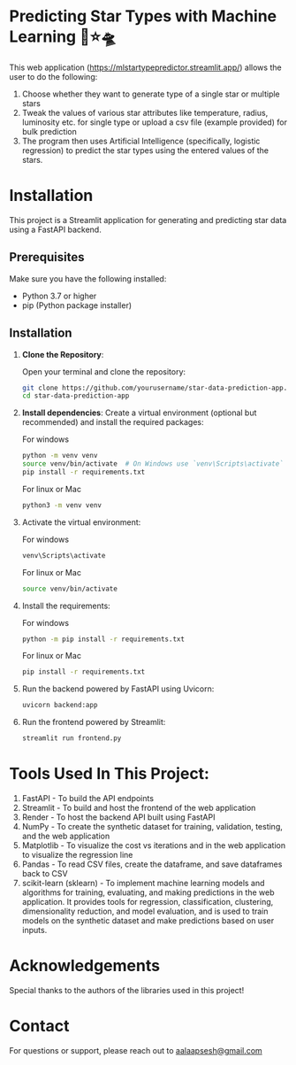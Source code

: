 # Predicting Star Types with Machine Learning 🔭⭐🛸

This web application (https://mlstartypepredictor.streamlit.app/) allows the user to do the following:
1. Choose whether they want to generate type of a single star or multiple stars 
2. Tweak the values of various star attributes like temperature, radius, luminosity etc. for single type or upload a csv file (example provided) for bulk prediction
3. The program then uses Artificial Intelligence (specifically, logistic regression) to predict the star types using the entered values of the stars.

# Installation

This project is a Streamlit application for generating and predicting star data using a FastAPI backend.

## Prerequisites

Make sure you have the following installed:

- Python 3.7 or higher
- pip (Python package installer)

## Installation

1. **Clone the Repository**:

   Open your terminal and clone the repository:

   ```bash
   git clone https://github.com/yourusername/star-data-prediction-app.git
   cd star-data-prediction-app

2. **Install dependencies**:
   Create a virtual environment (optional but recommended) and install the required packages:

    For windows

   ```bash
   python -m venv venv
   source venv/bin/activate  # On Windows use `venv\Scripts\activate`
   pip install -r requirements.txt
   ```
    For linux or Mac
   ```bash
   python3 -m venv venv
   ```

3. Activate the virtual environment:
   
   For windows
   ```bash
   venv\Scripts\activate
   ```
   For linux or Mac
   ```bash
   source venv/bin/activate
   ```
   
5. Install the requirements:
   
   For windows
   ```bash
   python -m pip install -r requirements.txt
   ```
   For linux or Mac
   ```bash
   pip install -r requirements.txt
   ```
   
7. Run the backend powered by FastAPI using Uvicorn:
   ```bash
   uvicorn backend:app
   ```

8. Run the frontend powered by Streamlit:
   ```bash
   streamlit run frontend.py
   ```



# Tools Used In This Project:
1. FastAPI - To build the API endpoints
2. Streamlit - To build and host the frontend of the web application
3. Render - To host the backend API built using FastAPI
4. NumPy - To create the synthetic dataset for training, validation, testing, and the web application
5. Matplotlib - To visualize the cost vs iterations and in the web application to visualize the regression line
6. Pandas - To read CSV files, create the dataframe, and save dataframes back to CSV
7. scikit-learn (sklearn) - To implement machine learning models and algorithms for training, evaluating, and making predictions in the web application. It provides tools for regression, classification, clustering, dimensionality reduction, and model evaluation, and is used to train models on the synthetic dataset and make predictions based on user inputs.




# Acknowledgements
Special thanks to the authors of the libraries used in this project! 

# Contact
For questions or support, please reach out to aalaapsesh@gmail.com



   




